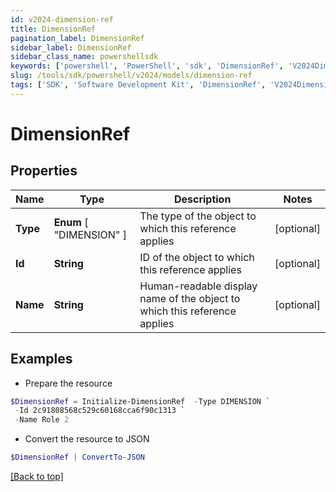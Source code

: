 ```yaml
---
id: v2024-dimension-ref
title: DimensionRef
pagination_label: DimensionRef
sidebar_label: DimensionRef
sidebar_class_name: powershellsdk
keywords: ['powershell', 'PowerShell', 'sdk', 'DimensionRef', 'V2024DimensionRef'] 
slug: /tools/sdk/powershell/v2024/models/dimension-ref
tags: ['SDK', 'Software Development Kit', 'DimensionRef', 'V2024DimensionRef']
---
```



# DimensionRef

## Properties

Name | Type | Description | Notes
------------ | ------------- | ------------- | -------------
**Type** |  **Enum** [  "DIMENSION" ] | The type of the object to which this reference applies | [optional] 
**Id** | **String** | ID of the object to which this reference applies | [optional] 
**Name** | **String** | Human-readable display name of the object to which this reference applies | [optional] 

## Examples

- Prepare the resource
```powershell
$DimensionRef = Initialize-DimensionRef  -Type DIMENSION `
 -Id 2c91808568c529c60168cca6f90c1313 `
 -Name Role 2
```

- Convert the resource to JSON
```powershell
$DimensionRef | ConvertTo-JSON
```


[[Back to top]](#) 

